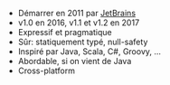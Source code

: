 
* Démarrer en 2011 par [JetBrains](https://www.jetbrains.com/)
* v1.0 en 2016, v1.1 et v1.2 en 2017
* Expressif et pragmatique
* Sûr: statiquement typé, null-safety
* Inspiré par Java, Scala, C#, Groovy, ...
* Abordable, si on vient de Java
* Cross-platform